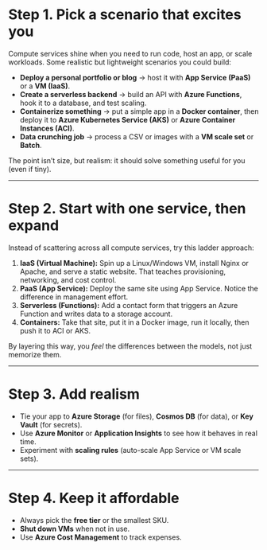 # Step 1. Pick a scenario that excites you

Compute services shine when you need to run code, host an app, or scale workloads. Some realistic but lightweight scenarios you could build:

- **Deploy a personal portfolio or blog** → host it with **App Service (PaaS)** or a **VM (IaaS)**.  
- **Create a serverless backend** → build an API with **Azure Functions**, hook it to a database, and test scaling.  
- **Containerize something** → put a simple app in a **Docker container**, then deploy it to **Azure Kubernetes Service (AKS)** or **Azure Container Instances (ACI)**.  
- **Data crunching job** → process a CSV or images with a **VM scale set** or **Batch**.  

The point isn’t size, but realism: it should solve something useful for you (even if tiny).

---

# Step 2. Start with one service, then expand

Instead of scattering across all compute services, try this ladder approach:

1. **IaaS (Virtual Machine):** Spin up a Linux/Windows VM, install Nginx or Apache, and serve a static website. That teaches provisioning, networking, and cost control.  
2. **PaaS (App Service):** Deploy the same site using App Service. Notice the difference in management effort.  
3. **Serverless (Functions):** Add a contact form that triggers an Azure Function and writes data to a storage account.  
4. **Containers:** Take that site, put it in a Docker image, run it locally, then push it to ACI or AKS.  

By layering this way, you *feel* the differences between the models, not just memorize them.

---

# Step 3. Add realism

- Tie your app to **Azure Storage** (for files), **Cosmos DB** (for data), or **Key Vault** (for secrets).  
- Use **Azure Monitor** or **Application Insights** to see how it behaves in real time.  
- Experiment with **scaling rules** (auto-scale App Service or VM scale sets).  

---

# Step 4. Keep it affordable

- Always pick the **free tier** or the smallest SKU.  
- **Shut down VMs** when not in use.  
- Use **Azure Cost Management** to track expenses.  

